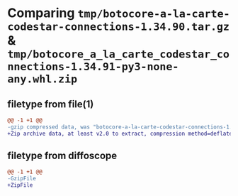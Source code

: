 # Comparing `tmp/botocore-a-la-carte-codestar-connections-1.34.90.tar.gz` & `tmp/botocore_a_la_carte_codestar_connections-1.34.91-py3-none-any.whl.zip`

## filetype from file(1)

```diff
@@ -1 +1 @@
-gzip compressed data, was "botocore-a-la-carte-codestar-connections-1.34.90.tar", last modified: Wed Apr 24 01:01:58 2024, max compression
+Zip archive data, at least v2.0 to extract, compression method=deflate
```

## filetype from diffoscope

```diff
@@ -1 +1 @@
-GzipFile
+ZipFile
```

